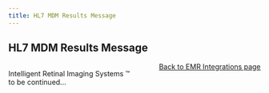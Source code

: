 ```yaml
---
title: HL7 MDM Results Message
---
```


## HL7 MDM Results Message

<div style="position:absolute;">

Intelligent Retinal Imaging Systems &#8482;

</div>

<div align="right" >

[Back to EMR Integrations page](/docs/integration/EMRIntegrations.html)

</div>

to be continued...
